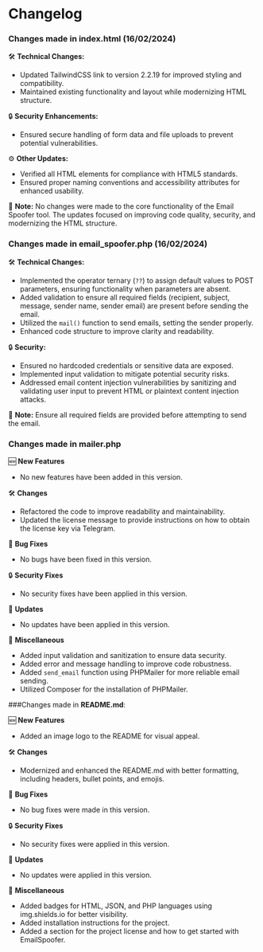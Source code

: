 # Changelog

### Changes made in index.html (16/02/2024)
🛠️ **Technical Changes:**
- Updated TailwindCSS link to version 2.2.19 for improved styling and compatibility.
- Maintained existing functionality and layout while modernizing HTML structure.

🔒 **Security Enhancements:**
- Ensured secure handling of form data and file uploads to prevent potential vulnerabilities.

⚙️ **Other Updates:**
- Verified all HTML elements for compliance with HTML5 standards.
- Ensured proper naming conventions and accessibility attributes for enhanced usability.

📝 **Note:**
No changes were made to the core functionality of the Email Spoofer tool. The updates focused on improving code quality, security, and modernizing the HTML structure.

### Changes made in email_spoofer.php (16/02/2024)

🛠️ **Technical Changes:**
- Implemented the operator ternary (`??`) to assign default values to POST parameters, ensuring functionality when parameters are absent.
- Added validation to ensure all required fields (recipient, subject, message, sender name, sender email) are present before sending the email.
- Utilized the `mail()` function to send emails, setting the sender properly.
- Enhanced code structure to improve clarity and readability.

🔒 **Security:**
- Ensured no hardcoded credentials or sensitive data are exposed.
- Implemented input validation to mitigate potential security risks.
- Addressed email content injection vulnerabilities by sanitizing and validating user input to prevent HTML or plaintext content injection attacks.

📝 **Note:**
Ensure all required fields are provided before attempting to send the email.

### Changes made in **mailer.php**


🆕 **New Features**
- No new features have been added in this version.

🛠️ **Changes**
- Refactored the code to improve readability and maintainability.
- Updated the license message to provide instructions on how to obtain the license key via Telegram.

🐞 **Bug Fixes**
- No bugs have been fixed in this version.

🔒 **Security Fixes**
- No security fixes have been applied in this version.

🔄 **Updates**
- No updates have been applied in this version.

🔖 **Miscellaneous**
- Added input validation and sanitization to ensure data security.
- Added error and message handling to improve code robustness.
- Added `send_email` function using PHPMailer for more reliable email sending.
- Utilized Composer for the installation of PHPMailer.


###Changes made in **README.md**:

🆕 **New Features**
- Added an image logo to the README for visual appeal.

🛠️ **Changes**
- Modernized and enhanced the README.md with better formatting, including headers, bullet points, and emojis.

🐞 **Bug Fixes**
- No bug fixes were made in this version.

🔒 **Security Fixes**
- No security fixes were applied in this version.

🔄 **Updates**
- No updates were applied in this version.

🔖 **Miscellaneous**
- Added badges for HTML, JSON, and PHP languages using img.shields.io for better visibility.
- Added installation instructions for the project.
- Added a section for the project license and how to get started with EmailSpoofer.
